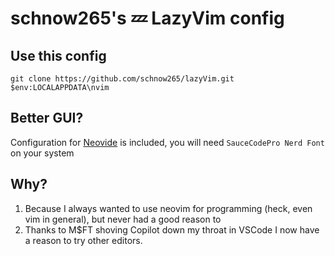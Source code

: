 # schnow265's 💤 LazyVim config

## Use this config

```shell
git clone https://github.com/schnow265/lazyVim.git $env:LOCALAPPDATA\nvim
```

## Better GUI?

Configuration for [Neovide](https://neovide.dev/) is included, you will need `SauceCodePro Nerd Font` on your system

## Why?

1. Because I always wanted to use neovim for programming (heck, even vim in general), but never had a good reason to
2. Thanks to M$FT shoving Copilot down my throat in VSCode I now have a reason to try other editors.

